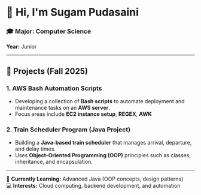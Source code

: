 # 👋 Hi, I'm Sugam Pudasaini

### 🎓 Major: Computer Science  
**Year:** Junior  

---

## 🚀 Projects (Fall 2025)

### 1. **AWS Bash Automation Scripts**
- Developing a collection of **Bash scripts** to automate deployment and maintenance tasks on an **AWS server**.  
- Focus areas include **EC2 instance setup**, **REGEX**, **AWK**

### 2. **Train Scheduler Program (Java Project)**
- Building a **Java-based train scheduler** that manages arrival, departure, and delay times.  
- Uses **Object-Oriented Programming (OOP)** principles such as classes, inheritance, and encapsulation.  

---

🌱 **Currently Learning:** Advanced Java (OOP concepts, design patterns)  
💻 **Interests:** Cloud computing, backend development, and automation  

